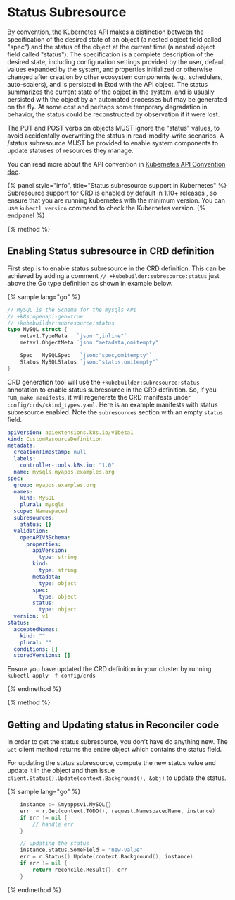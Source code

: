 # Status Subresource 
By convention, the Kubernetes API makes a distinction between the specification
of the desired state of an object (a nested object field called "spec") and the 
status of the object at the current time (a nested object field called "status"). 
The specification is a complete description of the desired state, including 
configuration settings provided by the user, default values expanded by the 
system, and properties initialized or otherwise changed after creation by other 
ecosystem components (e.g., schedulers, auto-scalers), and is persisted in Etcd 
with the API object. The status summarizes the current state of the object in 
the system, and is usually persisted with the object by an automated processes 
but may be generated on the fly. At some cost and perhaps some temporary 
degradation in behavior, the status could be reconstructed by observation if it 
were lost.

The PUT and POST verbs on objects MUST ignore the "status" values, to avoid 
accidentally overwriting the status in read-modify-write scenarios. A /status 
subresource MUST be provided to enable system components to update statuses of 
resources they manage.

You can read more about the API convention in [Kubernetes API Convention
doc](https://github.com/kubernetes/community/blob/master/contributors/devel/api-conventions.md#spec-and-status).

{% panel style="info", title="Status subresource support in Kubernetes" %}
Subresource support for CRD is enabled by default in 1.10+ releases
, so ensure that you are running kubernetes with the minimum version. You can
use `kubectl version` command to check the Kubernetes version.
{% endpanel %}

{% method %}
## Enabling Status subresource in CRD definition
First step is to enable status subresource in the CRD definition. This can be
achieved by adding a comment `// +kubebuilder:subresource:status` just above the
Go type definition as shown in example below.


{% sample lang="go" %}
```Go
// MySQL is the Schema for the mysqls API
// +k8s:openapi-gen=true
// +kubebuilder:subresource:status
type MySQL struct {
	metav1.TypeMeta   `json:",inline"`
	metav1.ObjectMeta `json:"metadata,omitempty"`

	Spec   MySQLSpec   `json:"spec,omitempty"`
	Status MySQLStatus `json:"status,omitempty"`
}
```

CRD generation tool will use the `+kubebuilder:subresource:status` annotation to
enable status subresource in the CRD definition. So, if you run, `make manifests`,
it will regenerate the CRD manifests under `config/crds/<kind_types.yaml`. Here
is an example manifests with status subresource enabled. Note the `subresources`
section with an empty `status` field.

```yaml
apiVersion: apiextensions.k8s.io/v1beta1
kind: CustomResourceDefinition
metadata:
  creationTimestamp: null
  labels:
    controller-tools.k8s.io: "1.0"
  name: mysqls.myapps.examples.org
spec:
  group: myapps.examples.org
  names:
    kind: MySQL
    plural: mysqls
  scope: Namespaced
  subresources:
    status: {}
  validation:
    openAPIV3Schema:
      properties:
        apiVersion:
          type: string
        kind:
          type: string
        metadata:
          type: object
        spec:
          type: object
        status:
          type: object
  version: v1
status:
  acceptedNames:
    kind: ""
    plural: ""
  conditions: []
  storedVersions: []
```

Ensure you have updated the CRD definition in your cluster by running `kubectl
apply -f config/crds`

{% endmethod %}

{% method %}
## Getting and Updating status in Reconciler code

In order to get the status subresource, you don't have do anything new. The
`Get` client method returns the entire object which contains the status field.

For updating the status subresource, compute the new status value and update it 
in the object and then issue `client.Status().Update(context.Background(), &obj)` to update the
status.

{% sample lang="go" %}
```go
	instance := &myappsv1.MySQL{}
	err := r.Get(context.TODO(), request.NamespacedName, instance)
	if err != nil {
		// handle err
	}

	// updating the status
	instance.Status.SomeField = "new-value"
	err = r.Status().Update(context.Background(), instance)
	if err != nil {
		return reconcile.Result{}, err
	}
```

{% endmethod %}
